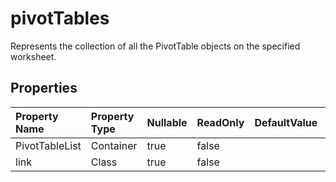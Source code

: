 # **pivotTables**

Represents the collection of all the PivotTable objects on the specified worksheet. 

## **Properties**

| Property Name | Property Type | Nullable |  ReadOnly | DefaultValue | Description | 
| :- | :- | :- |:- |  :- | :- |
|PivotTableList|Container|true|false |  ||
|link|Class|true|false |  ||

